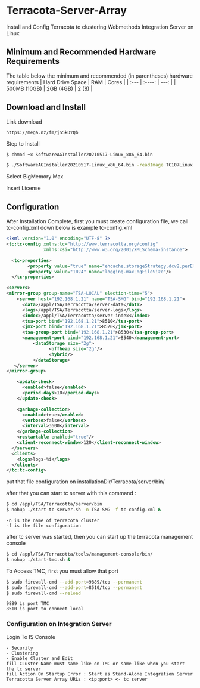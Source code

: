 # Terracota-Server-Array
Install and Config Terracota to clustering Webmethods Integration Server on Linux

## Minimum and Recommended Hardware Requirements
The table below the minimum and recommended (in parentheses) hardware requirements
| Hard Drive Space      | RAM         | Cores         |
| :---                  |    :----:   |          ---: |
| 500MB (10GB)          | 2GB (4GB)   | 2 (8)         |


## Download and Install 


Link download

`https://mega.nz/fm/jS5kDYQb`


Step to Install 
  ```bash
  $ chmod +x SoftwareAGInstaller20210517-Linux_x86_64.bin

  $ ./SoftwareAGInstaller20210517-Linux_x86_64.bin -readImage TC107Linux.zip
  ```

  Select BigMemory Max

  Insert License 



## Configuration

  After Installation Complete, first you must create configuration file, we call tc-config.xml
  down below is example tc-config.xml


```xml
<?xml version="1.0" encoding="UTF-8" ?>
<tc:tc-config xmlns:tc="http://www.terracotta.org/config"
              xmlns:xsi="http://www.w3.org/2001/XMLSchema-instance">

  <tc-properties>
        <property value="true" name="ehcache.storageStrategy.dcv2.perElementTTITTL.enabled"/>
        <property value="1024" name="logging.maxLogFileSize"/>
  </tc-properties>

<servers>
<mirror-group group-name="TSA-LOCAL" election-time="5">
    <server host="192.168.1.21" name="TSA-SMG" bind="192.168.1.21">
      <data>/appl/TSA/Terracotta/server-data</data>
      <logs>/appl/TSA/Terracotta/server-logs</logs>
      <index>/appl/TSA/Terracotta/server-index</index>
      <tsa-port bind="192.168.1.21">8510</tsa-port>
      <jmx-port bind="192.168.1.21">8520</jmx-port>
      <tsa-group-port bind="192.168.1.21">8530</tsa-group-port>
      <management-port bind="192.168.1.21">8540</management-port>
          <dataStorage size="2g">
                <offheap size="2g"/>
                <hybrid/>
          </dataStorage>
   </server>
</mirror-group>

    <update-check>
      <enabled>false</enabled>
      <period-days>10</period-days>
    </update-check>

    <garbage-collection>
      <enabled>true</enabled>
      <verbose>false</verbose>
      <interval>3600</interval>
    </garbage-collection>
    <restartable enabled="true"/>
    <client-reconnect-window>120</client-reconnect-window>
  </servers>
  <clients>
    <logs>logs-%i</logs>
  </clients>
</tc:tc-config>
```

put that file configuration on installationDir/Terracota/server/bin/

after that you can start tc server with this command :
```bash
$ cd /appl/TSA/Terracotta/server/bin
$ nohup ./start-tc-server.sh -n TSA-SMG -f tc-config.xml &
```

```desciption
-n is the name of terracota cluster
-f is the file configuration
```

after tc server was started, then you can start up the terracota management console
```bash
$ cd /appl/TSA/Terracotta/tools/management-console/bin/
$ nohup ./start-tmc.sh &
```

To Access TMC, first you must allow that port
```bash
$ sudo firewall-cmd --add-port=9889/tcp --permanent
$ sudo firewall-cmd --add-port=8510/tcp --permanent
$ sudo firewall-cmd --reload
```

```description
9889 is port TMC
8510 is port to connect local
```

### Configuration on Integration Server

Login To IS Console

    - Security
    - Clustering
    - Enable Cluster and Edit
    fill CLuster Name must same like on TMC or same like when you start the tc server
    fill Action On Startup Error : Start as Stand-Alone Integration Server 
    Terracotta Server Array URLs : <ip:port> <- tc server







 
